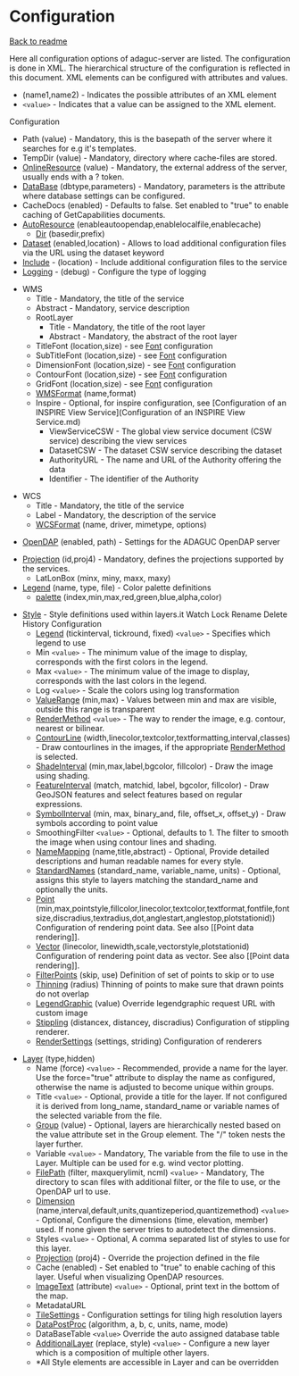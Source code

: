 Configuration
=============

[Back to readme](../../Readme.md)

Here all configuration options of adaguc-server are listed. The configuration is done in XML. The hierarchical structure of the configuration is reflected in this document. XML elements can be configured with attributes and values. 

-   (name1,name2) - Indicates the possible attributes of an XML element
-   `<value>` - Indicates that a value can be assigned to the XML
    element.

Configuration

-   Path (value) - Mandatory, this is the basepath of the server where
    it searches for e.g it's templates.
-   TempDir (value) - Mandatory, directory where cache-files are stored.
-   [OnlineResource](OnlineResource.md) (value) - Mandatory, the external address of
    the server, usually ends with a ? token.
-   [DataBase](DataBase.md) (dbtype,parameters) - Mandatory, parameters is the
    attribute where database settings can be configured.
-   CacheDocs (enabled) - Defaults to false. Set enabled to "true" to
    enable caching of GetCapabilities documents.
-   [AutoResource](AutoResource.md) (enableautoopendap,enablelocalfile,enablecache)
    -   [Dir](Dir.md) (basedir,prefix)
-   [Dataset](Dataset.md) (enabled,location) - Allows to load additional
    configuration files via the URL using the dataset keyword
-   [Include](Include.md) - (location) - Include additional configuration
    files to the service
-   [Logging](Logging.md) - (debug) - Configure the type of logging

<!-- -->

-   WMS
    -   Title - Mandatory, the title of the service
    -   Abstract - Mandatory, service description
    -   RootLayer
        -   Title - Mandatory, the title of the root layer
        -   Abstract - Mandatory, the abstract of the root layer
    -   TitleFont (location,size) - see [Font](Font.md) configuration
    -   SubTitleFont (location,size) - see [Font](Font.md) configuration
    -   DimensionFont (location,size) - see [Font](Font.md) configuration
    -   ContourFont (location,size) - see [Font](Font.md) configuration
    -   GridFont (location,size) - see [Font](Font.md) configuration
    -   [WMSFormat](WMSFormat.md) (name,format)
    -   Inspire - Optional, for inspire configuration, see
        [Configuration of an INSPIRE View Service](Configuration of an INSPIRE View Service.md)
        -   ViewServiceCSW - The global view service document (CSW
            service) describing the view services
        -   DatasetCSW - The dataset CSW service describing the dataset
        -   AuthorityURL - The name and URL of the Authority offering
            the data
        -   Identifier - The identifier of the Authority

<!-- -->

-   WCS
    -   Title - Mandatory, the title of the service
    -   Label - Mandatory, the description of the service
    -   [WCSFormat](WCSFormat.md) (name, driver, mimetype, options)

<!-- -->

-   [OpenDAP](OpenDAP.md) (enabled, path) - Settings for the ADAGUC OpenDAP
    server

<!-- -->

-   [Projection](Projection.md) (id,proj4) - Mandatory, defines the projections
    supported by the services.
    -   LatLonBox (minx, miny, maxx, maxy)
-   [Legend](Legend.md) (name, type, file) - Color palette definitions
    -   [palette](palette.md) (index,min,max,red,green,blue,alpha,color)

<!-- -->

-   [Style](Style.md) - Style definitions used within layers.it Watch Lock
    Rename Delete History
    Configuration
    -   [Legend](Legend.md) (tickinterval, tickround, fixed) `<value>` - Specifies which legend to use
    -   Min `<value>` - The minimum value of the image to display, corresponds with the first colors in the legend.
    -   Max `<value>` - The minimum value of the image to display, corresponds with the last colors in the legend.
    -   Log `<value>` - Scale the colors using log transformation
    -   [ValueRange](ValueRange.md) (min,max) - Values between min and max are visible, outside this range is transparent
    -   [RenderMethod](RenderMethod.md) `<value>` - The way to render the image, e.g. contour, nearest or bilinear.
    -   [ContourLine](ContourLine.md) (width,linecolor,textcolor,textformatting,interval,classes) - Draw contourlines in the images, if the appropriate [RenderMethod](RenderMethod.md) is selected.
    -   [ShadeInterval](ShadeInterval.md) (min,max,label,bgcolor, fillcolor) - Draw the image using shading.
    -   [FeatureInterval](FeatureInterval.md) (match, matchid, label, bgcolor, fillcolor) - Draw GeoJSON features and select features based on regular expressions.
    -   [SymbolInterval](SymbolInterval.md) (min, max, binary_and, file, offset_x, offset_y) - Draw symbols according to point value
    -   SmoothingFilter `<value>` - Optional, defaults to 1. The filter to smooth the image when using contour lines and shading.
    -   [NameMapping](NameMapping.md) (name,title,abstract) - Optional, Provide detailed descriptions and human readable names for every style.
    -   [StandardNames](StandardNames.md) (standard_name, variable_name, units) - Optional, assigns this style to layers matching the standard_name and optionally the units.
    -   [Point](Point.md) (min,max,pointstyle,fillcolor,linecolor,textcolor,textformat,fontfile,fontsize,discradius,textradius,dot,anglestart,anglestop,plotstationid)) Configuration of rendering point data. See also \[\[Point data
        rendering\]\].
    -   [Vector](Vector.md) (linecolor,
        linewidth,scale,vectorstyle,plotstationid) Configuration of
        rendering point data as vector. See also \[\[Point data
        rendering\]\].
    -   [FilterPoints](FilterPoints.md) (skip, use) Definition of set of points to
        skip or to use
    -   [Thinning](Thinning.md) (radius) Thinning of points to make sure that
        drawn points do not overlap
    -   [LegendGraphic](LegendGraphic.md) (value) Override legendgraphic request URL
        with custom image
    -   [Stippling](Stippling.md) (distancex, distancey, discradius)
        Configuration of stippling renderer.
    -   [RenderSettings](RenderSettings.md) (settings, striding) Configuration of
        renderers

<!-- -->

-   [Layer](Layer.md) (type,hidden)
    -   Name (force) `<value>` - Recommended, provide a name for the
        layer. Use the force="true" attribute to display the name as
        configured, otherwise the name is adjusted to become unique
        within groups.
    -   Title `<value>` - Optional, provide a title for the layer.
        If not configured it is derived from long_name, standard_name
        or variable names of the selected variable from the file.
    -   [Group](Group.md) (value) - Optional, layers are hierarchically
        nested based on the value attribute set in the Group element.
        The "/" token nests the layer further.
    -   Variable `<value>` - Mandatory, The variable from the file
        to use in the Layer. Multiple can be used for e.g. wind vector
        plotting.
    -   [FilePath](FilePath.md) (filter, maxquerylimit, ncml) `<value>` -
        Mandatory, The directory to scan files with additional filter,
        or the file to use, or the OpenDAP url to use.
    -   [Dimension](Dimension.md)
        (name,interval,default,units,quantizeperiod,quantizemethod)
        `<value>` - Optional, Configure the dimensions (time,
        elevation, member) used. If none given the server tries to
        autodetect the dimensions.
    -   Styles `<value>` - Optional, A comma separated list of
        styles to use for this layer.
    -   [Projection](Projection.md) (proj4) - Override the projection defined in
        the file
    -   Cache (enabled) - <deprecated> Set enabled to "true" to
        enable caching of this layer. Useful when visualizing OpenDAP
        resources.
    -   [ImageText](ImageText.md) (attribute) `<value>` - Optional, print
        text in the bottom of the map.
    -   MetadataURL
    -   [TileSettings](TileSettings.md) - Configuration settings for tiling high
        resolution layers
    -   [DataPostProc](DataPostProc.md) (algorithm, a, b, c, units, name, mode)
    -   DataBaseTable `<value>` Override the auto assigned
        database table
    -   [AdditionalLayer](AdditionalLayer.md) (replace, style) `<value>` -
        Configure a new layer which is a composition of multiple other
        layers.
    -   \*All Style elements are accessible in Layer and can be
        overridden

